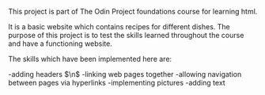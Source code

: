 This project is part of The Odin Project foundations course for learning html.

It is a basic website which contains recipes for different dishes. The purpose of this project is to test the skills learned throughout the course and have a functioning website.

The skills which have been implemented here are:

-adding headers $\n$
-linking web pages together
-allowing navigation between pages via hyperlinks
-implementing pictures
-adding text
